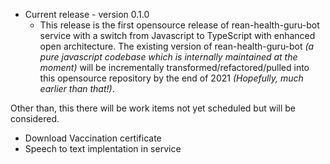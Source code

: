 * Current release - version 0.1.0
  * This release is the first opensource release of rean-health-guru-bot service with a switch from Javascript to TypeScript with enhanced open architecture. The existing version of rean-health-guru-bot *(a pure javascript codebase which is internally maintained at the moment)* will be incrementally transformed/refactored/pulled into this opensource repository by the end of 2021 *(Hopefully, much earlier than that!)*. 
  
Other than, this there will be work items not yet scheduled but will be considered.
* Download Vaccination certificate 
* Speech to text implentation in service
  